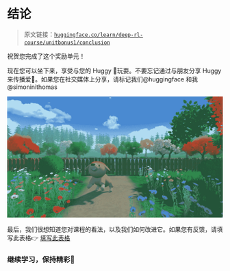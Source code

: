 # 结论

> 原文链接：[`huggingface.co/learn/deep-rl-course/unitbonus1/conclusion`](https://huggingface.co/learn/deep-rl-course/unitbonus1/conclusion)

祝贺您完成了这个奖励单元！

现在您可以坐下来，享受与您的 Huggy 🐶玩耍。不要忘记通过与朋友分享 Huggy 来传播爱🤗。如果您在社交媒体上分享，请标记我们@huggingface 和我@simoninithomas

![Huggy 封面](img/43d3b16262aca3954e9ac9ccf73b9c3d.png)

最后，我们很想知道您对课程的看法，以及我们如何改进它。如果您有反馈，请填写此表格👉 [填写此表格](https://forms.gle/BzKXWzLAGZESGNaE9)

### 继续学习，保持精彩🤗
